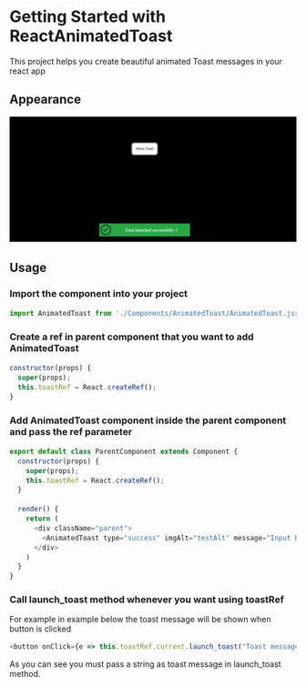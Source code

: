 # Getting Started with ReactAnimatedToast

This project helps you create beautiful animated Toast messages in your react app

## Appearance
![Success toast message](./imgs/success.png)

## Usage
### Import the component into your project
```javascript
import AnimatedToast from './Components/AnimatedToast/AnimatedToast.jsx';
```

### Create a ref in parent component that you want to add AnimatedToast
```javascript
constructor(props) {
  super(props);
  this.toastRef = React.createRef();
}
```

### Add AnimatedToast component inside the parent component and pass the ref parameter
```javascript
export default class ParentComponent extends Component {
  constructor(props) {
    super(props);
    this.toastRef = React.createRef();
  }

  render() {
    return (
      <div className="parent">
        <AnimatedToast type="success" imgAlt="testAlt" message="Input Data is incorrect" ref={this.toastRef} />
      </div>
    )
  }
}
```

### Call launch_toast method whenever you want using toastRef
For example in example below the toast message will be shown when button is clicked
```javascript
<button onClick={e => this.toastRef.current.launch_toast("Toast message text")}>Show Toast</button>
```
As you can see you must pass a string as toast message in launch_toast method.